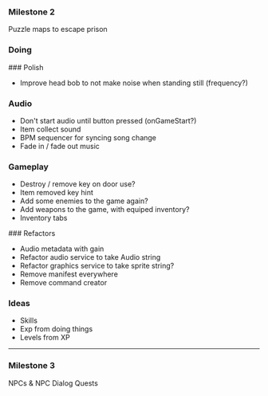 
### Milestone 2
Puzzle maps to escape prison

### Doing 


### Polish 
* Improve head bob to not make noise when standing still (frequency?)

### Audio
* Don't start audio until button pressed (onGameStart?)
* Item collect sound
* BPM sequencer for syncing song change
* Fade in / fade out music

### Gameplay
* Destroy / remove key on door use?
* Item removed key hint
* Add some enemies to the game again?
* Add weapons to the game, with equiped inventory?
* Inventory tabs

### Refactors
* Audio metadata with gain 
* Refactor audio service to take Audio string
* Refactor graphics service to take sprite string?
* Remove manifest everywhere
* Remove command creator


### Ideas
* Skills
* Exp from doing things
* Levels from XP

-------


### Milestone 3 
NPCs & NPC Dialog
Quests



